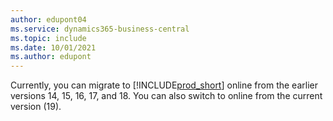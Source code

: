 ```yaml
---
author: edupont04
ms.service: dynamics365-business-central
ms.topic: include
ms.date: 10/01/2021
ms.author: edupont
---
```

Currently, you can migrate to [!INCLUDE[prod_short](prod_short.md)] online from the earlier versions 14, 15, 16, 17, and 18. You can also switch to online from the current version (19).